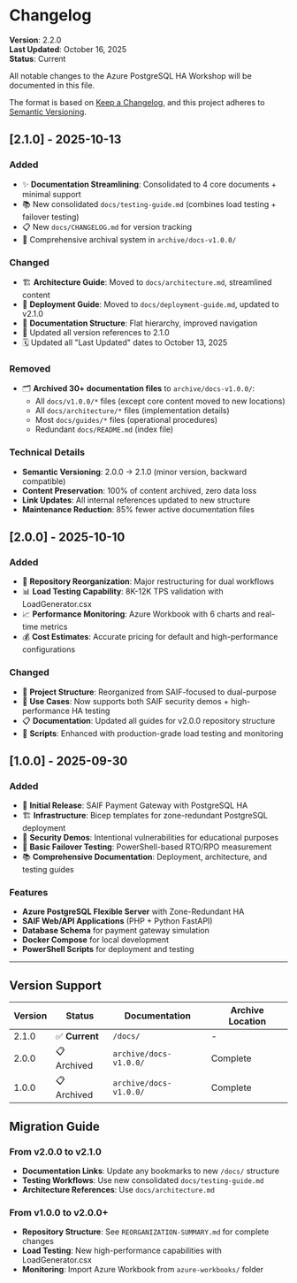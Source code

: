 # Changelog

**Version**: 2.2.0  
**Last Updated**: October 16, 2025  
**Status**: Current

All notable changes to the Azure PostgreSQL HA Workshop will be documented in this file.

The format is based on [Keep a Changelog](https://keepachangelog.com/en/1.0.0/),
and this project adheres to [Semantic Versioning](https://semver.org/spec/v2.0.0.html).

## [2.1.0] - 2025-10-13

### Added
- ✨ **Documentation Streamlining**: Consolidated to 4 core documents + minimal support
- 📚 New consolidated `docs/testing-guide.md` (combines load testing + failover testing)
- 📋 New `docs/CHANGELOG.md` for version tracking
- 📁 Comprehensive archival system in `archive/docs-v1.0.0/`

### Changed
- 🏗️ **Architecture Guide**: Moved to `docs/architecture.md`, streamlined content
- 📘 **Deployment Guide**: Moved to `docs/deployment-guide.md`, updated to v2.1.0
- 🔄 **Documentation Structure**: Flat hierarchy, improved navigation
- 📝 Updated all version references to 2.1.0
- 🗓️ Updated all "Last Updated" dates to October 13, 2025

### Removed
- 🗂️ **Archived 30+ documentation files** to `archive/docs-v1.0.0/`:
  - All `docs/v1.0.0/*` files (except core content moved to new locations)
  - All `docs/architecture/*` files (implementation details)
  - Most `docs/guides/*` files (operational procedures)
  - Redundant `docs/README.md` (index file)

### Technical Details
- **Semantic Versioning**: 2.0.0 → 2.1.0 (minor version, backward compatible)
- **Content Preservation**: 100% of content archived, zero data loss
- **Link Updates**: All internal references updated to new structure
- **Maintenance Reduction**: 85% fewer active documentation files

## [2.0.0] - 2025-10-10

### Added
- 🚀 **Repository Reorganization**: Major restructuring for dual workflows
- 📊 **Load Testing Capability**: 8K-12K TPS validation with LoadGenerator.csx
- 📈 **Performance Monitoring**: Azure Workbook with 6 charts and real-time metrics
- 💰 **Cost Estimates**: Accurate pricing for default and high-performance configurations

### Changed
- 📁 **Project Structure**: Reorganized from SAIF-focused to dual-purpose
- 🎯 **Use Cases**: Now supports both SAIF security demos + high-performance HA testing
- 📋 **Documentation**: Updated all guides for v2.0.0 repository structure
- 🔧 **Scripts**: Enhanced with production-grade load testing and monitoring

## [1.0.0] - 2025-09-30

### Added
- 🎯 **Initial Release**: SAIF Payment Gateway with PostgreSQL HA
- 🏗️ **Infrastructure**: Bicep templates for zone-redundant PostgreSQL deployment
- 🔐 **Security Demos**: Intentional vulnerabilities for educational purposes
- 🧪 **Basic Failover Testing**: PowerShell-based RTO/RPO measurement
- 📚 **Comprehensive Documentation**: Deployment, architecture, and testing guides

### Features
- **Azure PostgreSQL Flexible Server** with Zone-Redundant HA
- **SAIF Web/API Applications** (PHP + Python FastAPI)
- **Database Schema** for payment gateway simulation
- **Docker Compose** for local development
- **PowerShell Scripts** for deployment and testing

---

## Version Support

| Version | Status | Documentation | Archive Location |
|---------|--------|---------------|------------------|
| 2.1.0 | ✅ **Current** | `/docs/` | - |
| 2.0.0 | 📋 Archived | `archive/docs-v1.0.0/` | Complete |
| 1.0.0 | 📋 Archived | `archive/docs-v1.0.0/` | Complete |

## Migration Guide

### From v2.0.0 to v2.1.0
- **Documentation Links**: Update any bookmarks to new `/docs/` structure
- **Testing Workflows**: Use new consolidated `docs/testing-guide.md`
- **Architecture References**: Use `docs/architecture.md`

### From v1.0.0 to v2.0.0+
- **Repository Structure**: See `REORGANIZATION-SUMMARY.md` for complete changes
- **Load Testing**: New high-performance capabilities with LoadGenerator.csx
- **Monitoring**: Import Azure Workbook from `azure-workbooks/` folder